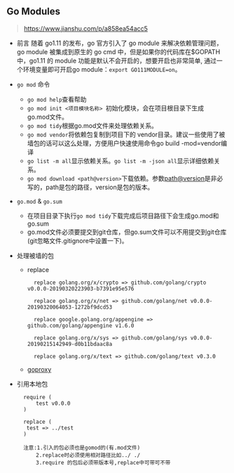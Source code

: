 ## Go Modules
> https://www.jianshu.com/p/a858ea54acc5

- 前言
   随着 go1.11 的发布，go 官方引入了 go module 来解决依赖管理问题，go module 被集成到原生的 go cmd 中，但是如果你的代码库在$GOPATH中，go1.11 的 module 功能是默认不会开启的，想要开启也非常简单, 通过一个环境变量即可开启go module：`export GO111MODULE=on`。
- `go mod` 命令
	- `go mod help`查看帮助
	- `go mod init <项目模块名称> `初始化模块，会在项目根目录下生成 go.mod文件。
	- `go mod tidy`根据go.mod文件来处理依赖关系。
	- `go mod vendor`将依赖包复制到项目下的 vendor目录。建议一些使用了被墙包的话可以这么处理，方便用户快速使用命令go build -mod=vendor编译
	- `go list -m all`显示依赖关系。`go list -m -json all`显示详细依赖关系。
	- `go mod download <path@version>`下载依赖。参数<path@version>是非必写的，path是包的路径，version是包的版本。
- `go.mod` & `go.sum`
	- 在项目目录下执行`go mod tidy`下载完成后项目路径下会生成go.mod和go.sum
	- go.mod文件必须要提交到git仓库，但go.sum文件可以不用提交到git仓库(git忽略文件.gitignore中设置一下)。
- 处理被墙的包
	- replace
	
    		replace golang.org/x/crypto => github.com/golang/crypto v0.0.0-20190320223903-b7391e95e576

            replace golang.org/x/net => github.com/golang/net v0.0.0-20190320064053-1272bf9dcd53

            replace google.golang.org/appengine => github.com/golang/appengine v1.6.0

            replace golang.org/x/sys => github.com/golang/sys v0.0.0-20190215142949-d0b11bdaac8a

            replace golang.org/x/text => github.com/golang/text v0.3.0
	- [goproxy](goproxy.md)
- 引用本地包

        require (
            test v0.0.0
        )

        replace (
         test => ../test
        )

        注意:1.引入的包必须也是gomod的(有.mod文件)
            2.replace时必须使用相对路径比如../ ./
            3.require 的包后必须带版本号,replace中可带可不带


